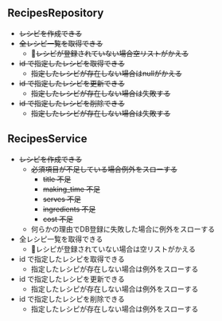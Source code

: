 ## RecipesRepository
- ~~レシピを作成できる~~
- ~~全レシピ一覧を取得できる~~
    - ~~レシピが登録されていない場合空リストがかえる~~
- ~~id で指定したレシピを取得できる~~
    - ~~指定したレシピが存在しない場合はnullがかえる~~
- ~~id で指定したレシピを更新できる~~
    - ~~指定したレシピが存在しない場合は失敗する~~
- ~~id で指定したレシピを削除できる~~
    - ~~指定したレシピが存在しない場合は失敗する~~

## RecipesService
- ~~レシピを作成できる~~
    - ~~必須項目が不足している場合例外をスローする~~
        - ~~title 不足~~
        - ~~making_time 不足~~
        - ~~serves 不足~~
        - ~~ingredients 不足~~
        - ~~cost 不足~~
    - 何らかの理由でDB登録に失敗した場合に例外をスローする
- 全レシピ一覧を取得できる
    - レシピが登録されていない場合は空リストがかえる
- id で指定したレシピを取得できる
    - 指定したレシピが存在しない場合は例外をスローする
- id で指定したレシピを更新できる
    - 指定したレシピが存在しない場合は例外をスローする
- id で指定したレシピを削除できる
    - 指定したレシピが存在しない場合は例外をスローする